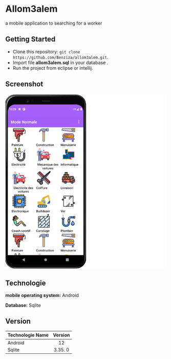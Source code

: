 # Allom3alem

a mobile application to searching for a worker

## Getting Started

- Clone this repository: `git clone https://github.com/Benziza/allom3alem.git`.
- Import file **allom3alem.sql** in your database .
- Run the project from eclipse or intellij.

## Screenshot

![img](./screenshot/home.png)

## Technologie

**mobile operating system:** Android

**Database:** Sqlite

## Version

| Technologie Name | Version |
| :--------------- | :-----: |
| Android          |   12    |
| Sqlite           | 3.35. 0 |
